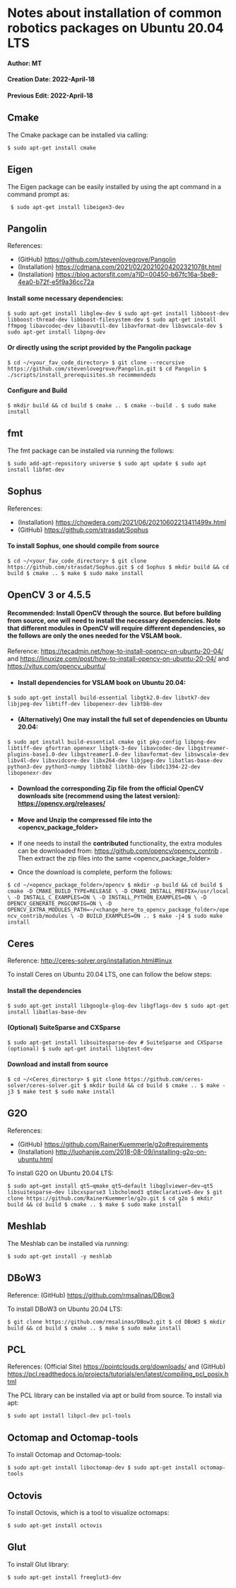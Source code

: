 # Notes about installation of common robotics packages on Ubuntu 20.04 LTS

#### Author: MT

#### Creation Date: 2022-April-18

#### Previous Edit: 2022-April-18



## Cmake

The Cmake package can be installed via calling:

`$ sudo apt-get install cmake`



## Eigen

The Eigen package can be easily installed by using the apt command in a command prompt as:

` $ sudo apt-get install libeigen3-dev`



## Pangolin

References:
- (GitHub) https://github.com/stevenlovegrove/Pangolin
- (Installation) https://cdmana.com/2021/02/20210204202321078t.html
- (Installation) https://blog.actorsfit.com/a?ID=00450-b67fc16a-5be8-4ea0-b72f-e5f9a36cc72a

#### Install some necessary dependencies:
`
 $ sudo apt-get install libglew-dev
 $ sudo apt-get install libboost-dev libboost-thread-dev libboost-filesystem-dev
 $ sudo apt-get install ffmpeg libavcodec-dev libavutil-dev libavformat-dev libswscale-dev
 $ sudo apt-get install libpng-dev
`

#### Or directly using the script provided by the Pangolin package
`
 $ cd ~/<your_fav_code_directory>
 $ git clone --recursive https://github.com/stevenlovegrove/Pangolin.git
 $ cd Pangolin
 $ ./scripts/install_prerequisites.sh recommendeds
`

#### Configure and Build
`
 $ mkdir build && cd build
 $ cmake ..
 $ cmake --build .
 $ sudo make install
`



## fmt

The fmt package can be installed via running the follows:

`
 $ sudo add-apt-repository universe
 $ sudo apt update
 $ sudo apt install libfmt-dev
`



## Sophus
References:
- (Installation) https://chowdera.com/2021/06/20210602213411499x.html
- (GitHub) https://github.com/strasdat/Sophus

#### To install Sophus, one should compile from source
`
 $ cd ~/<your_fav_code_directory>
 $ git clone https://github.com/strasdat/Sophus.git
 $ cd Sophus
 $ mkdir build && cd build
 $ cmake ..
 $ make
 $ sudo make install
`



## OpenCV 3 or 4.5.5

#### Recommended:  **Install OpenCV through the source**. But before building from source, one will need to install the necessary dependencies. Note that different modules in OpenCV will require different dependencies, so the follows are only the ones needed for the VSLAM book.

Reference: https://tecadmin.net/how-to-install-opencv-on-ubuntu-20-04/ and https://linuxize.com/post/how-to-install-opencv-on-ubuntu-20-04/ and https://vitux.com/opencv_ubuntu/

- #### Install dependencies for VSLAM book on Ubuntu 20.04:

`
 $ sudo apt-get install build-essential libgtk2.0-dev libvtk7-dev libjpeg-dev libtiff-dev libopenexr-dev libtbb-dev
`

- #### (Alternatively) One may install the full set of dependencies on Ubuntu 20.04:
`
$ sudo apt install build-essential cmake git pkg-config libpng-dev libtiff-dev gfortran openexr libgtk-3-dev libavcodec-dev libgstreamer-plugins-base1.0-dev libgstreamer1.0-dev libavformat-dev libswscale-dev libv4l-dev libxvidcore-dev libx264-dev libjpeg-dev libatlas-base-dev python3-dev python3-numpy libtbb2 libtbb-dev libdc1394-22-dev libopenexr-dev 
`

- #### Download the corresponding Zip file from the official OpenCV downloads site (recommend using the latest version): https://opencv.org/releases/

- #### Move and Unzip the compressed file into the <opencv_package_folder>

- If one needs to install the **contributed** functionality, the extra modules can be downloaded from: https://github.com/opencv/opencv_contrib . Then extract the zip files into the same <opencv_package_folder>

- Once the download is complete, perform the follows:

`
 $ cd ~/<opencv_package_folder>/opencv
 $ mkdir -p build && cd build
 $ cmake -D CMAKE_BUILD_TYPE=RELEASE \
    -D CMAKE_INSTALL_PREFIX=/usr/local \
    -D INSTALL_C_EXAMPLES=ON \
    -D INSTALL_PYTHON_EXAMPLES=ON \
    -D OPENCV_GENERATE_PKGCONFIG=ON \
    -D OPENCV_EXTRA_MODULES_PATH=~/<change_here_to_opencv_package_folder>/opencv_contrib/modules \
    -D BUILD_EXAMPLES=ON ..
 $ make -j4
 $ sudo make install
`



## Ceres

Reference: http://ceres-solver.org/installation.html#linux

To install Ceres on Ubuntu 20.04 LTS, one can follow the below steps:

#### Install the dependencies
`
 $ sudo apt-get install libgoogle-glog-dev libgflags-dev
 $ sudo apt-get install libatlas-base-dev
`
#### (Optional) SuiteSparse and CXSparse
`
 $ sudo apt-get install libsuitesparse-dev # SuiteSparse and CXSparse (optional)
 $ sudo apt-get install libgtest-dev
`
#### Download and install from source
`
 $ cd ~/<Ceres_directory>
 $ git clone https://github.com/ceres-solver/ceres-solver.git
 $ mkdir build && cd build
 $ cmake ..
 $ make -j3
 $ make test
 $ sudo make install
`



## G2O

References:

- (GitHub) https://github.com/RainerKuemmerle/g2o#requirements
- (Installation) http://luohanjie.com/2018-08-09/installing-g2o-on-ubuntu.html

To install G2O on Ubuntu 20.04 LTS:

`
 $ sudo apt−get install qt5−qmake qt5−default libqglviewer−dev−qt5 libsuitesparse−dev
libcxsparse3 libcholmod3 qtdeclarative5-dev
 $ git clone https://github.com/RainerKuemmerle/g2o.git
 $ cd g2o
 $ mkdir build && cd build
 $ cmake ..
 $ make
 $ sudo make install
`



## Meshlab

The Meshlab can be installed via running:

`$ sudo apt-get install -y meshlab`



## DBoW3

Reference: (GitHub) https://github.com/rmsalinas/DBow3

To install DBoW3 on Ubuntu 20.04 LTS:

`
 $ git clone https://github.com/rmsalinas/DBow3.git
 $ cd DBoW3
 $ mkdir build && cd build
 $ cmake ..
 $ make
 $ sudo make install
`



## PCL

References: (Official Site) https://pointclouds.org/downloads/ and (GitHub) https://pcl.readthedocs.io/projects/tutorials/en/latest/compiling_pcl_posix.html

The PCL library can be installed via apt or build from source. To install via apt:

`
 $ sudo apt install libpcl-dev pcl-tools
`



## Octomap and Octomap-tools

To install Octomap and Octomap-tools:

`
 $ sudo apt-get install liboctomap-dev
 $ sudo apt-get install octomap-tools
`



## Octovis

To install Octovis, which is a tool to visualize octomaps:

`
 $ sudo apt-get install octovis
`



## Glut

To install Glut library:

`
 $ sudo apt-get install freeglut3-dev
`
